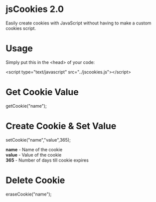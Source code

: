 jsCookies 2.0
=========

Easily create cookies with JavaScript without having to make a custom cookies script.


Usage
=========

Simply put this in the &lt;head&gt; of your code:

&lt;script type="text/javascript" src="../jscookies.js"&gt;&lt;/script&gt;

Get Cookie Value
=========
getCookie("name");

Create Cookie & Set Value
=========
setCookie("name","value",365);

<b>name</b> - Name of the cookie
<br/>
<b>value</b> - Value of the cookie
<br/>
<b>365</b> - Number of days till cookie expires

Delete Cookie
=========
eraseCookie("name");
